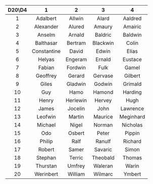 |D20\D4|1|2|3|4|
|:-:|:-:|:-:|:-:|:-:|
|1|Adalbert|Allwin|Alard|Aaldred|
|2|Alexander|Alured|Amaury|Amairic|
|3|Anselm|Arnald|Baldric|Baldwin|
|4|Balthasar|Bertram|Blackwin|Colin|
|5|Constantine|David|Edwin|Elias|
|6|Helyas|Engeram|Ernald|Eustace|
|7|Fabian|Fordwin|Fulk|Gamel|
|8|Geoffrey|Gerard|Gervase|Gilbert|
|9|Giles|Gladwin|Godwin|Grimald|
|10|Guy|Hamo|Hamond|Harding|
|11|Henry|Herlewin|Hervey|Hugh|
|12|James|Jocelin|John|Lawrence|
|13|Leofwin|Martin|Maurice|Meginhard|
|14|Michael|Nigel|Norman|Nicholas|
|15|Odo|Osbert|Peter|Pippin|
|16|Philip|Ralf|Ranulf|Richard|
|17|Robert|Samer|Savaric|Simon|
|18|Stephan|Terric|Theobald|Thomas|
|19|Thurstan|Umfrey|Waleran|Warin|
|20|Werinbert|William|Wilmarc|Ymbert|
